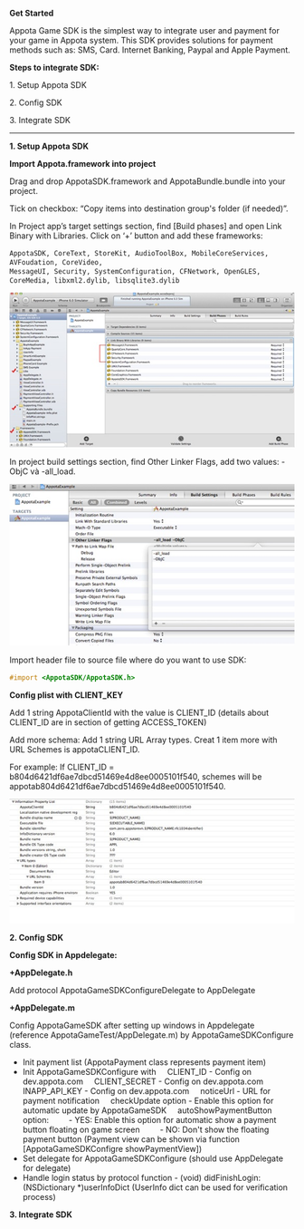 **Get Started**

Appota Game SDK is the simplest way to integrate user and payment for
your game in Appota system. This SDK provides solutions for payment
methods such as: SMS, Card. Internet Banking, Paypal and Apple Payment.

**Steps to integrate SDK:**

​1. Setup Appota SDK

​2. Config SDK

​3. Integrate SDK

-------------------------------

**1. Setup Appota SDK**

**Import Appota.framework into project**

Drag and drop AppotaSDK.framework and AppotaBundle.bundle into your project.

Tick on checkbox: “Copy items into destination group's folder (if needed)”.

In Project app’s target settings section, find [Build phases] and open
Link Binary with Libraries. Click on ‘+’ button and add these frameworks:

```
AppotaSDK, CoreText, StoreKit, AudioToolBox, MobileCoreServices, AVFoudation, CoreVideo,
MessageUI, Security, SystemConfiguration, CFNetwork, OpenGLES, CoreMedia, libxml2.dylib, libsqlite3.dylib
```

![](docs/vn/step1.jpg)

In project build settings section, find Other Linker Flags, add two
values: -ObjC và -all\_load.

![](docs/vn/step2.jpg)

Import header file to source file where do you want to use SDK:

``` objective-c
#import <AppotaSDK/AppotaSDK.h>
```

**Config plist with CLIENT_KEY**

Add 1 string AppotaClientId with the value is CLIENT_ID (details about CLIENT_ID are in section of getting ACCESS_TOKEN)

Add more schema: Add 1 string URL Array types. Creat 1 item more with URL Schemes is appotaCLIENT_ID.

For example: If CLIENT_ID = b804d6421df6ae7dbcd51469e4d8ee0005101f540,
schemes will be appotab804d6421df6ae7dbcd51469e4d8ee0005101f540.

![](docs/vn/step3.jpg)

**2. Config SDK**

**Config SDK in Appdelegate:**

**+AppDelegate.h**

Add protocol AppotaGameSDKConfigureDelegate to AppDelegate

**+AppDelegate.m**

Config AppotaGameSDK after setting up windows in Appdelegate (reference
AppotaGameTest/AppDelegate.m) by AppotaGameSDKConfigure class.

- Init payment list (AppotaPayment class represents payment item)
 - Init AppotaGameSDKConfigure with
     CLIENT\_ID - Config on dev.appota.com
     CLIENT\_SECRET - Config on dev.appota.com
     INAPP\_API\_KEY - Config on dev.appota.com
     noticeUrl - URL for payment notification
     checkUpdate option - Enable this option for automatic update by
AppotaGameSDK
     autoShowPaymentButton option:
         - YES: Enable this option for automatic show a payment button
floating on game screen
         - NO: Don't show the floating payment button (Payment view can
be shown via function [AppotaGameSDKConfigre showPaymentView])
 - Set delegate for AppotaGameSDKConfigure (should use AppDelegate for
delegate)
 - Handle login status by protocol function - (void)
didFinishLogin:(NSDictionary *)userInfoDict (UserInfo dict can be used
for verification process)

**3. Integrate SDK**
